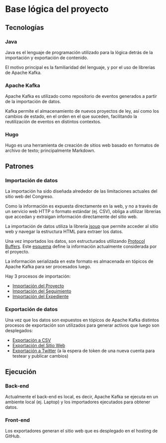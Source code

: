 # Base lógica del proyecto

## Tecnologías

### Java

Java es el lenguaje de programación utilizado para la lógica detrás de la importación y exportación de contenido.

El motivo principal es la familiaridad del lenguaje, y por el uso de librerias de Apache Kafka.

### Apache Kafka

Apache Kafka es utilizado como repositorio de eventos generados a partir de la importación de datos.

Kafka permite el almacenamiento de nuevos proyectos de ley, así como los cambios de estado, en el orden en el que suceden, facilitando la reutilización de eventos en distintos contextos.

### Hugo

Hugo es una herramienta de creación de sitios web basado en formatos de archivo de texto; principalmente Markdown.

## Patrones

### Importación de datos

La importación ha sido diseñada alrededor de las limitaciones actuales del sitio web del Congreso.

Como la información es expuesta directamente en la web, y no a través de un servicio web HTTP o formato estándar (ej. CSV), obliga a utilizar librerias que accedan y extraigan información directamente del sitio web.

La importación de datos utiliza la librería [jsoup](https://jsoup.org/) que permite acceder al sitio web y navegar la estructura HTML para extraer los datos.

Una vez importados los datos, son estructurados utilizando [Protocol Buffers](https://developers.google.com/protocol-buffers/). Este [esquema](src/main/resources/Proyecto.proto) define la información actualmente considerada por el proyecto.

La información serializada en este formato es almacenada en tópicos de Apache Kafka para ser procesados luego.

Hay 3 procesos de importación:

- [Importación del Proyecto](src/main/java/congreso/leyes/importador/ImportadorProyecto.java)
- [Importación del Seguimiento](src/main/java/congreso/leyes/importador/ImportadorSeguimiento.java)
- [Importación del Expediente](src/main/java/congreso/leyes/importador/ImportadorExpediente.java)

### Exportación de datos

Una vez que los datos son expuestos en tópicos de Apache Kafka distintos procesos de exportación son utilizados para generar activos que luego son desplegados:

- [Exportación a CSV](src/main/java/congreso/leyes/exportador/ExportadorCsv.java)
- [Exportación del Sitio Web](src/main/java/congreso/leyes/exportador/ExportadorHugo.java)
- [Exportación a Twitter](src/main/java/congreso/leyes/exportador/ExportadorTwitter.java) (a la espera de token de una nueva cuenta para testear y publicar cambios)

## Ejecución

### Back-end

Actualmente el back-end es local, es decir, Apache Kafka se ejecuta en un ambiente local (ej. Laptop) y los importadores ejecutados para obtener datos.

### Front-end

Los exportadores generan el sitio web que es desplegado en el hosting de GitHub.